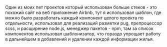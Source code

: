 Один из моих пет проектов который использован больше стеков - это похожий сайт на веб приложение Airbnb, тут я использовал шаблон, где можно было разработать каждый компонент целого проекта по отдельности, использовал для реализаций разметки pug, препроцессор scss, и расщирение node.js, менеджер пакетов - npm, там за список компонентов использовал шаблонизатор, что гораздо упрощает работу в дальнейшем в добавлений и удалении каждой информации жилья.
